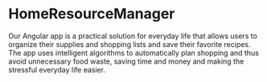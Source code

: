 # HomeResourceManager

Our Angular app is a practical solution for everyday life that allows users to organize their supplies and shopping lists and save their favorite recipes. The app uses intelligent algorithms to automatically plan shopping and thus avoid unnecessary food waste, saving time and money and making the stressful everyday life easier.